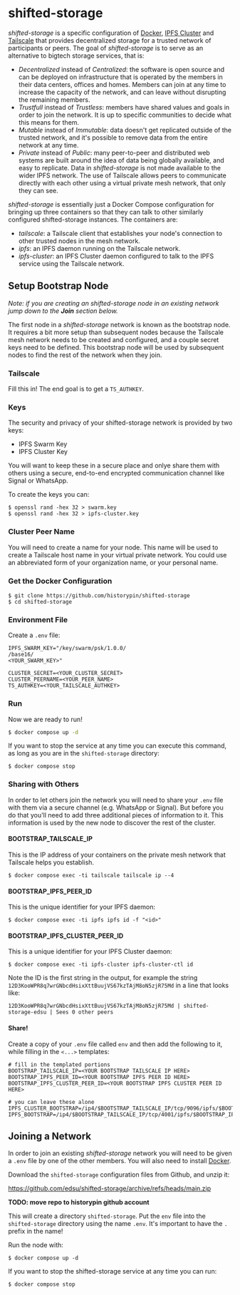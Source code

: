 # shifted-storage

*shifted-storage* is a specific configuration of [Docker], [IPFS Cluster] and
[Tailscale] that provides decentralized storage for a trusted network of participants or peers.
The goal of *shifted-storage* is to serve as an alternative to bigtech storage services, 
that is:

- *Decentralized* instead of *Centralized*: the software is open source and can
  be deployed on infrastructure that is operated by the members in their data centers,
  offices and homes. Members can join at any time to increase the capacity of the
  network, and can leave without disrupting the remaining members.
- *Trustfull* instead of *Trustless*: members have shared values and goals in
  order to join the network. It is up to specific communities to decide what this means for them.
- *Mutable* instead of *Immutable*: data doesn't get replicated outside of the
  trusted network, and it's possible to remove data from the entire network at
  any time.
- *Private* instead of *Public*: many peer-to-peer and distributed web systems
  are built around the idea of data being globally available, and easy to
  replicate. Data in *shifted-storage* is not made available to the
  wider IPFS network. The use of Tailscale allows peers to communicate
  directly with each other using a virtual private mesh network, that only they
  can see.

*shifted-storage* is essentially just a Docker Compose configuration for bringing up three containers so that they can talk to other similarly configured shifted-storage instances. The containers are:

* *tailscale*: a Tailscale client that establishes your node's connection to other trusted nodes in the mesh network.
* *ipfs*: an IPFS daemon running on the Tailscale network.
* *ipfs-cluster*: an IPFS Cluster daemon configured to talk to the IPFS service using the Tailscale network.

## Setup Bootstrap Node

*Note: if you are creating an shifted-storage node in an existing network jump down to the **Join** section below.*

The first node in a *shifted-storage* network is known as the bootstrap node. It requires a bit more setup than subsequent nodes because the Tailscale mesh network needs to be created and configured, and a couple secret keys need to be defined. This bootstrap node will be used by subsequent nodes to find the rest of the network when they join.

### Tailscale

Fill this in! The end goal is to get a `TS_AUTHKEY`.

### Keys

The security and privacy of your shifted-storage network is provided by two keys:

* IPFS Swarm Key
* IPFS Cluster Key

You will want to keep these in a secure place and onlye share them with others using a secure, end-to-end encrypted communication channel like Signal or WhatsApp.

To create the keys you can:

```
$ openssl rand -hex 32 > swarm.key
$ openssl rand -hex 32 > ipfs-cluster.key
```

### Cluster Peer Name

You will need to create a name for your node. This name will be used to create a Tailscale host name in your virtual private network. You could use an abbreviated form of your organization name, or your personal name.

### Get the Docker Configuration

```
$ git clone https://github.com/historypin/shifted-storage
$ cd shifted-storage
```

### Environment File

Create a `.env` file:

```
IPFS_SWARM_KEY="/key/swarm/psk/1.0.0/
/base16/
<YOUR_SWARM_KEY>"

CLUSTER_SECRET=<YOUR_CLUSTER_SECRET>
CLUSTER_PEERNAME=<YOUR_PEER_NAME>
TS_AUTHKEY=<YOUR_TAILSCALE_AUTHKEY>
```

### Run

Now we are ready to run!

```bash
$ docker compose up -d
```

If you want to stop the service at any time you can execute this command, as long as you are in the `shifted-storage` directory:

```
$ docker compose stop
```

### Sharing with Others

In order to let others join the network you will need to share your `.env` file with them via a secure channel (e.g. WhatsApp or Signal). But before you do that you'll need to add three additional pieces of information to it. This information is used by the new node to discover the rest of the cluster.

#### BOOTSTRAP_TAILSCALE_IP

This is the IP address of your containers on the private mesh network that Tailscale helps you establish.

```
$ docker compose exec -ti tailscale tailscale ip --4
```

#### BOOTSTRAP_IPFS_PEER_ID

This is the unique identifier for your IPFS daemon:

```
$ docker compose exec -ti ipfs ipfs id -f "<id>"
```

#### BOOTSTRAP_IPFS_CLUSTER_PEER_ID

This is a unique identifier for your IPFS Cluster daemon:

```
$ docker compose exec -ti ipfs-cluster ipfs-cluster-ctl id
```

Note the ID is the first string in the output, for example the string `12D3KooWPR8q7wrGNbcdHsixXttBuujVS67kzTAjM8oN5zjR75Md`
in a line that looks like:

```
12D3KooWPR8q7wrGNbcdHsixXttBuujVS67kzTAjM8oN5zjR75Md | shifted-storage-edsu | Sees 0 other peers
```

#### Share!

Create a copy of your `.env` file called `env` and then add the following to it, while filling in the `<...>` templates:

```
# fill in the templated portions
BOOTSTRAP_TAILSCALE_IP=<YOUR BOOTSTRAP TAILSCALE IP HERE>
BOOTSTRAP_IPFS_PEER_ID=<YOUR BOOTSTRAP IPFS PEER ID HERE>
BOOTSTRAP_IPFS_CLUSTER_PEER_ID=<YOUR BOOTSTRAP IPFS CLUSTER PEER ID HERE>

# you can leave these alone
IPFS_CLUSTER_BOOTSTRAP=/ip4/$BOOTSTRAP_TAILSCALE_IP/tcp/9096/ipfs/$BOOTSTRAP_IPFS_CLUSTER_PEER_ID
IPFS_BOOTSTRAP=/ip4/$BOOTSTRAP_TAILSCALE_IP/tcp/4001/ipfs/$BOOTSTRAP_IPFS_PEER_ID
```

## Joining a Network

In order to join an existing *shifted-storage* network you will need to be given a `.env` file by one of the other members. You will also need to install [Docker].

Download the `shifted-storage` configuration files from Github, and unzip it:

https://github.com/edsu/shifted-storage/archive/refs/heads/main.zip

**TODO: move repo to historypin github account**

This will create a directory `shifted-storage`. Put the `env` file into the `shifted-storage` directory using the name `.env`. It's important to have the `.` prefix in the name!

Run the node with:

```
$ docker compose up -d
```

If you want to stop the shifted-storage service at any time you can run:

```
$ docker compose stop
```

[Docker]: https://www.docker.com/get-started/
[Tailscale]: https://tailscale.com/
[IPFS Cluster]: https://ipfscluster.io/
[Git]: https://git-scm.com/
